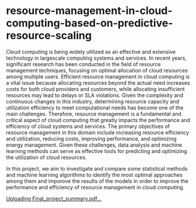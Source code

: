 # resource-management-in-cloud-computing-based-on-predictive-resource-scaling

Cloud computing is being widely utilized as an effective and extensive technology in largescale computing systems and services. In recent years, significant research has been conducted in the field of resource management techniques, focusing on optimal allocation of cloud resources among multiple users.
Efficient resource management in cloud computing is a vital issue because allocating resources beyond the actual need increases costs for both cloud providers and customers, while allocating
insufficient resources may lead to delays or SLA violations. Given the complexity and continuous changes in this industry, determining resource capacity and utilization efficiency to meet computational needs has become one of the main challenges. Therefore, resource management is a fundamental and critical aspect of cloud computing that greatly impacts the performance and efficiency of cloud systems and services.
The primary objectives of resource management in this domain include increasing resource efficiency and utilization, reducing costs, improving performance, and optimizing energy management. Given these challenges, data analysis and machine learning methods can serve as effective tools for predicting and optimizing the utilization of cloud resources.

In this project, we aim to investigate and compare some statistical methods and machine learning algorithms to identify the most optimal approaches among them and imporove the results of the models in order to improve the performance and efficiency of resource management in cloud computing.


[Uploading Final_project_summary.pdf…]()
